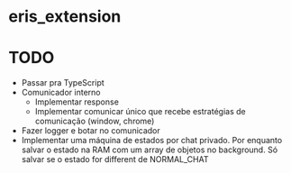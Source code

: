 # eris_extension

# TODO
- Passar pra TypeScript
- Comunicador interno
    - Implementar response
    - Implementar comunicar único que recebe estratégias de comunicação (window, chrome)
- Fazer logger e botar no comunicador
- Implementar uma máquina de estados por chat privado. Por enquanto salvar o estado na RAM com um array de objetos no background. Só salvar se o estado for different de NORMAL_CHAT
